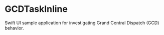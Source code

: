 # GCDTaskInline
Swift UI sample application for investigating Grand Central Dispatch (GCD) behavior.
